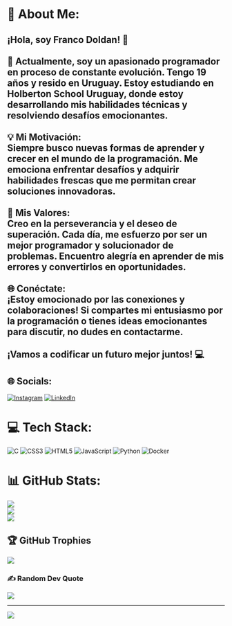 # 💫 About Me:
## ¡Hola, soy Franco Doldan! 👋<br><br>🌱 Actualmente, soy un apasionado programador en proceso de constante evolución. Tengo 19 años y resido en Uruguay. Estoy estudiando en Holberton School Uruguay, donde estoy desarrollando mis habilidades técnicas y resolviendo desafíos emocionantes.<br><br>💡 Mi Motivación:<br>Siempre busco nuevas formas de aprender y crecer en el mundo de la programación. Me emociona enfrentar desafíos y adquirir habilidades frescas que me permitan crear soluciones innovadoras.<br><br>🚀 Mis Valores:<br>Creo en la perseverancia y el deseo de superación. Cada día, me esfuerzo por ser un mejor programador y solucionador de problemas. Encuentro alegría en aprender de mis errores y convertirlos en oportunidades.<br><br>🌐 Conéctate:<br>¡Estoy emocionado por las conexiones y colaboraciones! Si compartes mi entusiasmo por la programación o tienes ideas emocionantes para discutir, no dudes en contactarme.<br><br>**¡Vamos a codificar un futuro mejor juntos!** 💻<br>


## 🌐 Socials:
[![Instagram](https://img.shields.io/badge/Instagram-%23E4405F.svg?logo=Instagram&logoColor=white)](https://instagram.com/francodoldan) [![LinkedIn](https://img.shields.io/badge/LinkedIn-%230077B5.svg?logo=linkedin&logoColor=white)](https://www.linkedin.com/in/franco-doldan-b2a084269/) 

# 💻 Tech Stack:
![C](https://img.shields.io/badge/c-%2300599C.svg?style=for-the-badge&logo=c&logoColor=white) ![CSS3](https://img.shields.io/badge/css3-%231572B6.svg?style=for-the-badge&logo=css3&logoColor=white) ![HTML5](https://img.shields.io/badge/html5-%23E34F26.svg?style=for-the-badge&logo=html5&logoColor=white) ![JavaScript](https://img.shields.io/badge/javascript-%23323330.svg?style=for-the-badge&logo=javascript&logoColor=%23F7DF1E) ![Python](https://img.shields.io/badge/python-3670A0?style=for-the-badge&logo=python&logoColor=ffdd54) ![Docker](https://img.shields.io/badge/docker-%230db7ed.svg?style=for-the-badge&logo=docker&logoColor=white)
# 📊 GitHub Stats:
![](https://github-readme-stats.vercel.app/api?username=FrancoDoldan0&theme=tokyonight&hide_border=false&include_all_commits=false&count_private=false)<br/>
![](https://github-readme-streak-stats.herokuapp.com/?user=FrancoDoldan0&theme=tokyonight&hide_border=false)<br/>
![](https://github-readme-stats.vercel.app/api/top-langs/?username=FrancoDoldan0&theme=tokyonight&hide_border=false&include_all_commits=false&count_private=false&layout=compact)

## 🏆 GitHub Trophies
![](https://github-profile-trophy.vercel.app/?username=FrancoDoldan0&theme=tokyonight&no-frame=false&no-bg=true&margin-w=4)

### ✍️ Random Dev Quote
![](https://quotes-github-readme.vercel.app/api?type=horizontal&theme=radical)

---
[![](https://visitcount.itsvg.in/api?id=FrancoDoldan0&icon=0&color=0)](https://visitcount.itsvg.in)

<!-- Proudly created with GPRM ( https://gprm.itsvg.in ) -->
